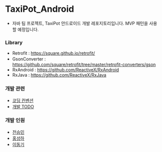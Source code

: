 # TaxiPot_Android
+ 자바 팀 프로젝트, TaxiPot 안드로이드 개발 레포지토리입니다.
MVP 패턴을 사용할 예정입니다.

### Library

+ Retrofit : https://square.github.io/retrofit/
+ GsonConverter :　https://github.com/square/retrofit/tree/master/retrofit-converters/gson
+ RxAndroid : https://github.com/ReactiveX/RxAndroid
+ RxJava : https://github.com/ReactiveX/RxJava

### 개발 관련
+ [코딩 컨벤션](https://www.notion.so/taxipotandroid/Coding-Convenction-789092b693c14b8484163d4e5f2d8ef5)
+ [개발 TODO](https://www.notion.so/taxipotandroid/2e42606178b5464dafe8d7808b740708?v=eaea82c76b5740f1b9e948761e5aad2f)

### 개발 인원
+ [전승민](https://github.com/nwar-Jeon)
+ [홍성하](https://github.com/KRMKGOLD)
+ [이동기](https://github.com/donkyey)
